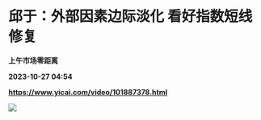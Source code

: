 # 邱于：外部因素边际淡化 看好指数短线修复
**上午市场零距离**

**2023-10-27 04:54**

**https://www.yicai.com/video/101887378.html**

![](http://imgcdn.yicai.com/vms-new/2023/10/026298ca-c96b-4cd1-90eb-15829410a8a9_OVmd.jpg)